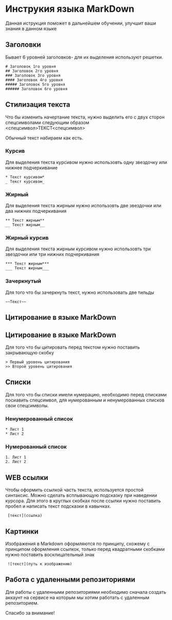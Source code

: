# Инструкия языка MarkDown

Данная иструкция поможет в дальнейшем обучении, улучшит ваши знания в данном языке

## Заголовки

Бывает 6 уровней заголовков- для их выделения используют решетки.
```ch
# Заголовок 1го уровня
## Заголовок 2го уровня
### Заголовок 3го уровня
#### Заголовок 4го уровня
##### Заголовок 5го уровня
###### Заголовок 6го уровня
```

## Стилизация текста

Что бы изменить начертание текста, нужно выделить его с двух сторон спецсимволами следующим образом <спецсимвол>ТЕКСТ<спецсимвол>

Обычный текст набираем как есть.

### Курсив
Для выделения текста курсивом нужно использовть одну звездочку или нижнее подчеркивание
```ch
* Текст курсивом*
_ Текст курсивом_
```

### Жирный
Для выделения текста жирным нужно использовть две звездочки или два нижних подчеркивания
```ch
** Текст жирным**
__ Текст жирным__
```

### Жирный курсив
Для выделения текста жирным курсивом нужно использовть три звездочки или три нижних подчеркивания
```ch
*** Текст жирным***
___ Текст жирным___
```

### Зачеркнутый
Для того что бы зачеркнуть текст, нужно использовать две тильды
```ch
~~Текст~~
```


## Цитирование в языке MarkDown

## Цитирование в языке MarkDown
Для того что бы цитировать перед текстом нужно поставить закрывающую скобку
```ch
> Первый уровень цитирования
>> Второй уровень цитирования
```

## Списки

Для того что бы списки имели нумерацию, необходимо перед списками посиавить спецсимвол, для нумерованным и ненумерованных списков свои спецсимволы.

### Ненумерованный список
```ch
* Лист 1
* Лист 2
```

### Нумерованный список
```
1. Лист 1
2. Лист 2
```

## WEB ссылки

Чтобы оформить ссылкой часть текста, используется простой синтаксис. Можно сделать всплывающую подсказку при наведении курсора. Для этого в круглых скобках после ссылки нужно поставить пробел и написать текст подсказки в кавычках.
```
 [текст](ссылка)
```

## Картинки

Изображения в Markdown оформляются по принципу, схожему с принципом оформления ссылкок, только перед квадратными скобками нужно поставить восклицательный знак
```
 ![текст](путь к изображению)
```

## Работа с удаленными репозиториями 

Для работы с удаленными репозиториями необходимо сначала создать аккаунт на сервисе на которым мы хотим работать с удаленным репозиторием.

Спасибо за внимание!